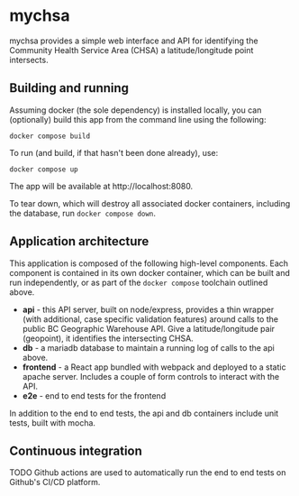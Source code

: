 # mychsa

mychsa provides a simple web interface and API for identifying the
Community Health Service Area (CHSA) a latitude/longitude point
intersects.

## Building and running

Assuming docker (the sole dependency) is installed locally, you can
(optionally) build this app from the command line using the following:

    docker compose build

To run (and build, if that hasn't been done already), use:

    docker compose up

The app will be available at http://localhost:8080.    

To tear down, which will destroy all associated docker containers,
including the database, run `docker compose down`.

## Application architecture

This application is composed of the following high-level components. Each component
is contained in its own docker container, which can be built and run
independently, or as part of the `docker compose` toolchain outlined above.

 - **api** - this API server, built on node/express, provides a thin wrapper
  (with additional, case specific validation features) around calls to the public BC Geographic Warehouse API. Give a latitude/longitude pair (geopoint), it identifies the intersecting CHSA.
 - **db** - a mariadb database to maintain a running log of calls to the api above.
 - **frontend** - a React app bundled with webpack and deployed to a static apache server. Includes a couple of form controls to interact with the API.
 - **e2e** - end to end tests for the frontend

In addition to the end to end tests, the api and db containers include 
unit tests, built with mocha.

## Continuous integration

TODO Github actions are used to automatically run the end to end tests on Github's CI/CD platform.